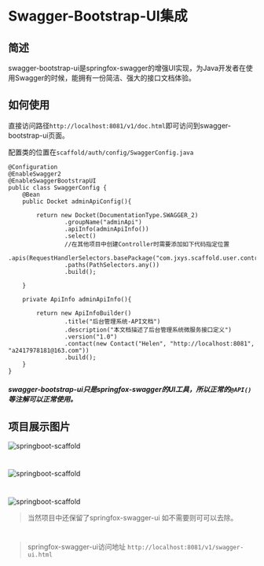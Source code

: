 # Swagger-Bootstrap-UI集成

## 简述
swagger-bootstrap-ui是springfox-swagger的增强UI实现，为Java开发者在使用Swagger的时候，能拥有一份简洁、强大的接口文档体验。
## 如何使用
直接访问路径`http://localhost:8081/v1/doc.html`即可访问到swagger-bootstrap-ui页面。

配置类的位置在`scaffold/auth/config/SwaggerConfig.java`
```java_holder_method_tree
@Configuration
@EnableSwagger2
@EnableSwaggerBootstrapUI
public class SwaggerConfig {
    @Bean
    public Docket adminApiConfig(){

        return new Docket(DocumentationType.SWAGGER_2)
                .groupName("adminApi")
                .apiInfo(adminApiInfo())
                .select()
                //在其他项目中创建Controller时需要添加如下代码指定位置
                .apis(RequestHandlerSelectors.basePackage("com.jxys.scaffold.user.controller"))
                .paths(PathSelectors.any())
                .build();

    }

    private ApiInfo adminApiInfo(){

        return new ApiInfoBuilder()
                .title("后台管理系统-API文档")
                .description("本文档描述了后台管理系统微服务接口定义")
                .version("1.0")
                .contact(new Contact("Helen", "http://localhost:8081", "a2417978181@163.com"))
                .build();
    }
}
```



##### swagger-bootstrap-ui只是springfox-swagger的UI工具，所以正常的`@API()`等注解可以正常使用。

## 项目展示图片

![springboot-scaffold](https://s3.ax1x.com/2020/11/30/DRGrJU.jpg)
#
![springboot-scaffold](https://s3.ax1x.com/2020/11/30/DRGDiT.jpg)
#
![springboot-scaffold](https://s3.ax1x.com/2020/11/30/DRG0oV.jpg)


>当然项目中还保留了springfox-swagger-ui 如不需要则可可以去除。
#
>springfox-swagger-ui访问地址 `http://localhost:8081/v1/swagger-ui.html`

 
 